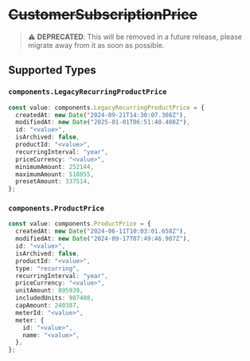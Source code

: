 # ~~CustomerSubscriptionPrice~~

> :warning: **DEPRECATED**: This will be removed in a future release, please migrate away from it as soon as possible.


## Supported Types

### `components.LegacyRecurringProductPrice`

```typescript
const value: components.LegacyRecurringProductPrice = {
  createdAt: new Date("2024-09-21T14:30:07.308Z"),
  modifiedAt: new Date("2025-01-01T06:51:40.408Z"),
  id: "<value>",
  isArchived: false,
  productId: "<value>",
  recurringInterval: "year",
  priceCurrency: "<value>",
  minimumAmount: 252144,
  maximumAmount: 518855,
  presetAmount: 337514,
};
```

### `components.ProductPrice`

```typescript
const value: components.ProductPrice = {
  createdAt: new Date("2024-06-11T10:03:01.658Z"),
  modifiedAt: new Date("2024-09-17T07:49:46.907Z"),
  id: "<value>",
  isArchived: false,
  productId: "<value>",
  type: "recurring",
  recurringInterval: "year",
  priceCurrency: "<value>",
  unitAmount: 895939,
  includedUnits: 987408,
  capAmount: 240387,
  meterId: "<value>",
  meter: {
    id: "<value>",
    name: "<value>",
  },
};
```


